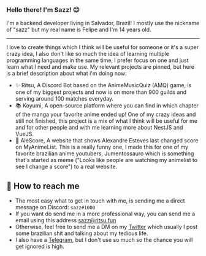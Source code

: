 <h3><b>Hello there! I'm Sazz! 😊</b></h3>

I'm a backend developer living in Salvador, Brazil! I mostly use the nickname of "sazz" but my real name is Felipe and I'm 14 years old. 

---

I love to create things which I think will be useful for someone or it's a super crazy idea, I also don't like so much the idea of learning multiple programming languages in the same time, I prefer focus on one and just learn what I need and make use. My relevant projects are pinned, but here is a brief description about what i'm doing now:

- ✨ Ritsu, A Discord Bot based on the AnimeMusicQuiz (AMQ) game, is one of my biggest projects and now is on more than 900 guilds and serving around 100 matches everyday.
- 📚 Koyumi, A open-source platform where you can find in which chapter of the manga your favorite anime ended up! One of my crazy ideas and still not finished, this project is a mix of what I think will be useful for me and for other people and with me learning more about NestJS and VueJS.
- 🎲 AleScore, A website that shows Alexandre Esteves last changed score on MyAnimeList. This is a really funny one, I made this for one of my favorite brazilian anime youtubers, Jumentossauro which is something that's started as meme ("Looks like people are watching my animelist to see I change a score") to a real website.

## 💌 How to reach me 

- The most easy what to get in touch with me, is sending me a direct message on Discord: `sazz#1000`
- If you want do send me in a more professional way, you can send me a email using this address [sazz@ritsu.fun](mailto:sazz@ritsu.fun)
- Otherwise, feel free to send me a DM on my [Twitter](https://twitter.com/FelipeSazz) which usually I post some brazilian shit and talking about my tedious life.
- I also have a [Telegram](https://t.me/FelipeSazz), but I don't use so much so the chance you will get ignored is high.
